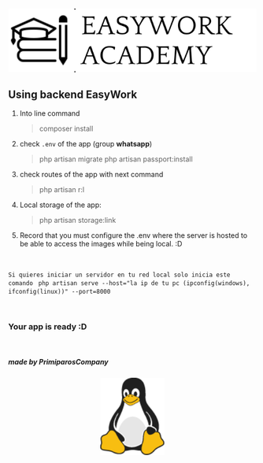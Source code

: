 <p align="center"><a href="https://easywork-frontend.vercel.app/"  target="_blank"><img src="./public/assets/Frame%204.svg" width="530"></a></p>


Using backend EasyWork
---

1. Into line command
   > composer install 
2. check `.env` of the app (group **whatsapp**) 
   > php artisan migrate
   > php artisan passport:install
3. check routes of the app with next command
   > php artisan r:l
4. Local storage of the app:
   > php artisan storage:link
5. Record that you must configure the .env where the server is hosted to be able to access the images while being local. :D

<br>

``Si quieres iniciar un servidor en tu red local solo inicia este comando``
`` php artisan serve --host="la ip de tu pc (ipconfig(windows), ifconfig(linux))" --port=8000``

<br>

### Your app is ready :D

<br>

##### made by PrimiparosCompany
<p align="center"><a href="#" target="_blank"><img src="./public/images/tux.png" width="130"></a></p>
